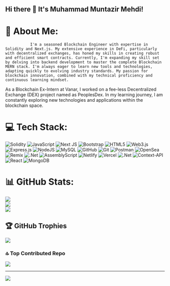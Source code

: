 ## Hi there 👋 It's Muhammad Muntazir Mehdi!
# 💫 About Me:
               I'm a seasoned Blockchain Engineer with expertise in Solidity and Next.js. My extensive experience in DeFi, particularly with decentralized exchanges, has honed my skills in creating robust and efficient smart contracts. Currently, I'm expanding my skill set by delving into backend development to master the complete Blockchain MERN stack. I'm always eager to learn new tools and technologies, adapting quickly to evolving industry standards. My passion for blockchain innovation, combined with my technical proficiency and continuous learning mindset.

As a Blockchain Ex-Intern at Vanar, I worked on a fee-less Decentralized Exchange (DEX) project named as PeoplesDex. In my learning journey, I am constantly exploring new technologies and applications within the blockchain space.


# 💻 Tech Stack:
![Solidity](https://img.shields.io/badge/Solidity-%23363636.svg?style=for-the-badge&logo=solidity&logoColor=white) ![JavaScript](https://img.shields.io/badge/javascript-%23323330.svg?style=for-the-badge&logo=javascript&logoColor=%23F7DF1E) ![Next JS](https://img.shields.io/badge/Next-black?style=for-the-badge&logo=next.js&logoColor=white) ![Bootstrap](https://img.shields.io/badge/bootstrap-%238511FA.svg?style=for-the-badge&logo=bootstrap&logoColor=white) ![HTML5](https://img.shields.io/badge/html5-%23E34F26.svg?style=for-the-badge&logo=html5&logoColor=white) ![Web3.js](https://img.shields.io/badge/web3.js-F16822?style=for-the-badge&logo=web3.js&logoColor=white) ![Express.js](https://img.shields.io/badge/express.js-%23404d59.svg?style=for-the-badge&logo=express&logoColor=%2361DAFB) ![NodeJS](https://img.shields.io/badge/node.js-6DA55F?style=for-the-badge&logo=node.js&logoColor=white) ![MySQL](https://img.shields.io/badge/mysql-4479A1.svg?style=for-the-badge&logo=mysql&logoColor=white) ![GitHub](https://img.shields.io/badge/github-%23121011.svg?style=for-the-badge&logo=github&logoColor=white) ![Git](https://img.shields.io/badge/git-%23F05033.svg?style=for-the-badge&logo=git&logoColor=white) ![Postman](https://img.shields.io/badge/Postman-FF6C37?style=for-the-badge&logo=postman&logoColor=white) ![OpenSea](https://img.shields.io/badge/OpenSea-%232081E2.svg?style=for-the-badge&logo=opensea&logoColor=white) ![Remix](https://img.shields.io/badge/remix-%23000.svg?style=for-the-badge&logo=remix&logoColor=white) ![.Net](https://img.shields.io/badge/.NET-5C2D91?style=for-the-badge&logo=.net&logoColor=white) ![AssemblyScript](https://img.shields.io/badge/assembly%20script-%23000000.svg?style=for-the-badge&logo=assemblyscript&logoColor=white) ![Netlify](https://img.shields.io/badge/netlify-%23000000.svg?style=for-the-badge&logo=netlify&logoColor=#00C7B7) ![Vercel](https://img.shields.io/badge/vercel-%23000000.svg?style=for-the-badge&logo=vercel&logoColor=white) ![.Net](https://img.shields.io/badge/.NET-5C2D91?style=for-the-badge&logo=.net&logoColor=white) ![Context-API](https://img.shields.io/badge/Context--Api-000000?style=for-the-badge&logo=react) ![React](https://img.shields.io/badge/react-%2320232a.svg?style=for-the-badge&logo=react&logoColor=%2361DAFB) ![MongoDB](https://img.shields.io/badge/MongoDB-%234ea94b.svg?style=for-the-badge&logo=mongodb&logoColor=white)
# 📊 GitHub Stats:
![](https://github-readme-stats.vercel.app/api?username=MehdiKhosa50&theme=dark&hide_border=false&include_all_commits=true&count_private=true)<br/>
![](https://github-readme-streak-stats.herokuapp.com/?user=MehdiKhosa50&theme=dark&hide_border=false)<br/>
![](https://github-readme-stats.vercel.app/api/top-langs/?username=MehdiKhosa50&theme=dark&hide_border=false&include_all_commits=true&count_private=true&layout=compact)

## 🏆 GitHub Trophies
![](https://github-profile-trophy.vercel.app/?username=MehdiKhosa50&theme=radical&no-frame=false&no-bg=true&margin-w=4)

### 🔝 Top Contributed Repo
![](https://github-contributor-stats.vercel.app/api?username=MehdiKhosa50&limit=5&theme=dark&combine_all_yearly_contributions=true)

---
[![](https://visitcount.itsvg.in/api?id=MehdiKhosa50&icon=0&color=0)](https://visitcount.itsvg.in)

